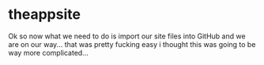 # theappsite
Ok so now what we need to do is import our site files into GitHub and we are on our way... that was pretty fucking easy i thought this was going to be way more complicated... 
